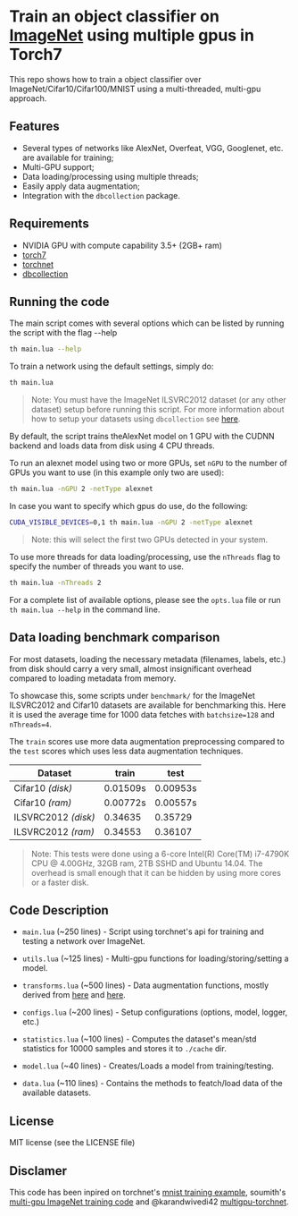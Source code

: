 # Train an object classifier on [ImageNet](http://image-net.org/download-images) using multiple gpus in Torch7

This repo shows how to train a object classifier over ImageNet/Cifar10/Cifar100/MNIST using a multi-threaded, multi-gpu approach.

## Features

- Several types of networks like AlexNet, Overfeat, VGG, Googlenet, etc. are available for training;
- Multi-GPU support;
- Data loading/processing using multiple threads;
- Easily apply data augmentation;
- Integration with the `dbcollection` package.

## Requirements

- NVIDIA GPU with compute capability 3.5+ (2GB+ ram)
- [torch7](http://torch.ch/docs/getting-started.html#_)
- [torchnet](https://github.com/torchnet/torchnet)
- [dbcollection](https://github.com/farrajota/dbcollection)


## Running the code

The main script comes with several options which can be listed by running the script with the flag --help
```bash
th main.lua --help
```

To train a network using the default settings, simply do:
```bash
th main.lua
```

> Note: You must have the ImageNet ILSVRC2012 dataset (or any other dataset) setup before running this script. For more information about how to setup your datasets using `dbcollection` see [here](https://github.com/farrajota/dbcollection).

By default, the script trains theAlexNet model on 1 GPU with the CUDNN backend and loads data from disk using 4 CPU threads.

To run an alexnet model using two or more GPUs, set `nGPU` to the number of GPUs you want to use (in this example only two are used):
```bash
th main.lua -nGPU 2 -netType alexnet
```

In case you want to specify which gpus do use, do the following:
```bash
CUDA_VISIBLE_DEVICES=0,1 th main.lua -nGPU 2 -netType alexnet
```

> Note: this will select the first two GPUs detected in your system.

To use more threads for data loading/processing, use the `nThreads` flag to specify the number of threads you want to use.

```bash
th main.lua -nThreads 2
```

For a complete list of available options, please see the `opts.lua` file or run `th main.lua --help` in the command line.


## Data loading benchmark comparison

For most datasets, loading the necessary metadata (filenames, labels, etc.) from disk should carry a very small, almost  insignificant overhead compared to loading metadata from memory.

To showcase this, some scripts under `benchmark/` for the ImageNet ILSVRC2012 and Cifar10 datasets are available for benchmarking this. Here it is used the average time for 1000 data fetches with `batchsize=128` and `nThreads=4`.

The `train` scores use more data augmentation preprocessing compared to the `test` scores which uses less data augmentation techniques.


Dataset | train | test
--- | --- | ---
Cifar10 *(disk)* | 0.01509s | 0.00953s
Cifar10 *(ram)* | 0.00772s  | 0.00557s
ILSVRC2012 *(disk)* | 0.34635 | 0.35729
ILSVRC2012 *(ram)* | 0.34553 | 0.36107


> Note: This tests were done using a 6-core Intel(R) Core(TM) i7-4790K CPU @ 4.00GHz, 32GB ram, 2TB SSHD and Ubuntu 14.04. The overhead is small enough that it can be hidden by using more cores or a faster disk.


## Code Description

- `main.lua` (~250 lines) - Script using torchnet's api for training and testing a network over ImageNet.

- `utils.lua` (~125 lines) - Multi-gpu functions for loading/storing/setting a model.

- `transforms.lua` (~500 lines) - Data augmentation functions, mostly derived from [here](https://github.com/facebook/fb.resnet.torch/blob/master/datasets/transforms.lua) and [here](https://github.com/NVIDIA/DIGITS/pull/777).

- `configs.lua` (~200 lines) - Setup configurations (options, model, logger, etc.)

- `statistics.lua` (~100 lines) - Computes the dataset's mean/std statistics for 10000 samples and stores it to `./cache` dir.

- `model.lua` (~40 lines) - Creates/Loads a model from training/testing.

- `data.lua` (~110 lines) - Contains the methods to featch/load data of the available datasets.

## License

MIT license (see the LICENSE file)

## Disclamer

This code has been inpired on torchnet's [mnist training example](https://github.com/torchnet/torchnet/blob/master/example/mnist.lua), soumith's [multi-gpu ImageNet training code](https://github.com/soumith/imagenet-multiGPU.torch) and @karandwivedi42 [multigpu-torchnet](https://github.com/karandwivedi42/imagenet-multiGPU.torchnet).